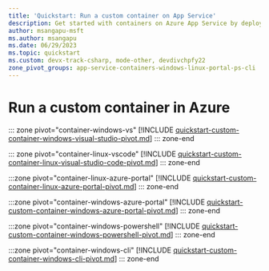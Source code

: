 ```yaml
---
title: 'Quickstart: Run a custom container on App Service'
description: Get started with containers on Azure App Service by deploying your first custom container.
author: msangapu-msft
ms.author: msangapu
ms.date: 06/29/2023
ms.topic: quickstart
ms.custom: devx-track-csharp, mode-other, devdivchpfy22
zone_pivot_groups: app-service-containers-windows-linux-portal-ps-cli
---
```


# Run a custom container in Azure

::: zone pivot="container-windows-vs"
[!INCLUDE [quickstart-custom-container-windows-visual-studio-pivot.md](includes/quickstart-custom-container/quickstart-custom-container-windows-visual-studio-pivot.md)]
::: zone-end  

::: zone pivot="container-linux-vscode"
[!INCLUDE [quickstart-custom-container-linux-visual-studio-code-pivot.md](includes/quickstart-custom-container/quickstart-custom-container-linux-visual-studio-code-pivot.md)]
::: zone-end

:::zone pivot="container-linux-azure-portal"
[!INCLUDE [quickstart-custom-container-linux-azure-portal-pivot.md](includes/quickstart-custom-container/quickstart-custom-container-linux-azure-portal-pivot.md)]
::: zone-end

:::zone pivot="container-windows-azure-portal"
[!INCLUDE [quickstart-custom-container-windows-azure-portal-pivot.md](includes/quickstart-custom-container/quickstart-custom-container-windows-azure-portal-pivot.md)]
::: zone-end

:::zone pivot="container-windows-powershell"
[!INCLUDE [quickstart-custom-container-windows-powershell-pivot.md](includes/quickstart-custom-container/quickstart-custom-container-windows-powershell-pivot.md)]
::: zone-end

:::zone pivot="container-windows-cli"
[!INCLUDE [quickstart-custom-container-windows-cli-pivot.md](includes/quickstart-custom-container/quickstart-custom-container-windows-cli-pivot.md)]
::: zone-end
